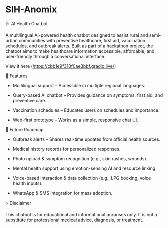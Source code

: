 # SIH-Anomix
🩺 AI Health Chatbot

A multilingual AI-powered health chatbot designed to assist rural and semi-urban communities with preventive healthcare, first aid, vaccination schedules, and outbreak alerts. Built as part of a hackathon project, the chatbot aims to make healthcare information accessible, affordable, and user-friendly through a conversational interface.

View it here (https://cbb1e9f310f0ae3bbf.gradio.live/)

🚀 Features

-  Multilingual support – Accessible in multiple regional languages.

-  Query-based AI chatbot – Provides guidance on symptoms, first aid, and preventive care.

-  Vaccination schedules – Educates users on schedules and importance.

-  Web-first prototype – Works as a simple, responsive chat UI.

🔮 Future Roadmap

-  Outbreak alerts – Shares real-time updates from official health sources.

-  Medical history records for personalized responses.

-  Photo upload & symptom recognition (e.g., skin rashes, wounds).

-  Mental health support using emotion-sensing AI and resource linking.

-  Voice-based interaction & data collection (e.g., LPG booking, voice health inputs).

-  WhatsApp & SMS integration for mass adoption.


⚡ Disclaimer

This chatbot is for educational and informational purposes only. It is not a substitute for professional medical advice, diagnosis, or treatment.
